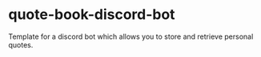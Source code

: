 # quote-book-discord-bot
Template for a discord bot which allows you to store and retrieve personal quotes.
